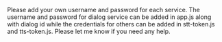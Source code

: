 Please add your own username and password for each service. The username and password for dialog service can be added in app.js along with dialog id while the credentials for others can be added in stt-token.js and tts-token.js. Please let me know if you need any help.
